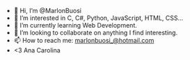 - 👋 Hi, I’m @MarlonBuosi
- 👀 I’m interested in C, C#, Python, JavaScript, HTML, CSS...
- 🌱 I’m currently learning Web Development.
- 💞️ I’m looking to collaborate on anything I find interesting.
- 📫 How to reach me: marlonbuosi_@hotmail.com
- <3 Ana Carolina

<!---
MarlonBuosi/MarlonBuosi is a ✨ special ✨ repository because its `README.md` (this file) appears on your GitHub profile.
You can click the Preview link to take a look at your changes.
--->
